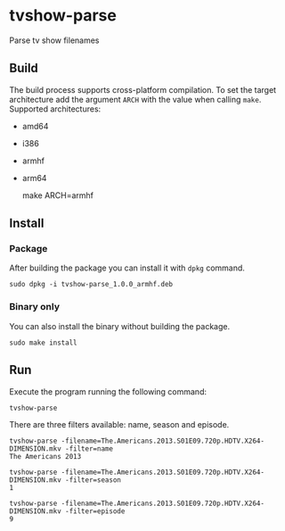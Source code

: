 # tvshow-parse
Parse tv show filenames

## Build
The build process supports cross-platform compilation.
To set the target architecture add the argument `ARCH` with the value when calling `make`.
Supported architectures:
* amd64
* i386
* armhf
* arm64


    make ARCH=armhf

## Install

### Package
After building the package you can install it with `dpkg` command.

    sudo dpkg -i tvshow-parse_1.0.0_armhf.deb

### Binary only
You can also install the binary without building the package.

    sudo make install

## Run
Execute the program running the following command:

    tvshow-parse

There are three filters available: name, season and episode.

```
tvshow-parse -filename=The.Americans.2013.S01E09.720p.HDTV.X264-DIMENSION.mkv -filter=name
The Americans 2013
```
```
tvshow-parse -filename=The.Americans.2013.S01E09.720p.HDTV.X264-DIMENSION.mkv -filter=season
1
```
```
tvshow-parse -filename=The.Americans.2013.S01E09.720p.HDTV.X264-DIMENSION.mkv -filter=episode
9
```
